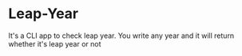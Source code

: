 # Leap-Year
It's a CLI app to check leap year.
You write any year and it will return whether it's leap year or not
